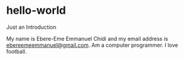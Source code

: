 # hello-world
Just an Introduction   

My name is Ebere-Eme Emmanuel Chidi and my email address is ebereemeemmanuel@gmail.com. Am a computer programmer. 
I love football.  

